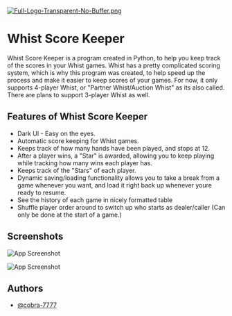 

[![Full-Logo-Transparent-No-Buffer.png](https://i.postimg.cc/VNsRb7K6/Full-Logo-Transparent-No-Buffer.png)](https://postimg.cc/BjyDrC99)


# Whist Score Keeper

Whist Score Keeper is a program created in Python, to help you keep track of the scores in your Whist games. Whist has a pretty complicated scoring system, which is why this program was created, to help speed up the process and make it easier to keep scores of your games. For now, it only supports 4-player Whist, or "Partner Whist/Auction Whist" as its also called. There are plans to support 3-player Whist as well.


## Features of Whist Score Keeper

- Dark UI - Easy on the eyes.
- Automatic score keeping for Whist games.
- Keeps track of how many hands have been played, and stops at 12.
- After a player wins, a "Star" is awarded, allowing you to keep playing while tracking how many wins each player has.
- Keeps track of the "Stars" of each player.
- Dynamic saving/loading functionality allows you to take a break from a game whenever you want, and load it right back up whenever youre ready to resume.
- See the history of each game in nicely formatted table
- Shuffle player order around to switch up who starts as dealer/caller (Can only be done at the start of a game.)








    
## Screenshots

![App Screenshot](https://i.postimg.cc/W4b0WdLb/2024-07-12-05-13-51-Whist-Score-Keeper.png)


![App Screenshot](https://i.postimg.cc/tRPnz3ZN/2024-07-12-05-15-52-Whist-Score-Keeper.png)


## Authors

- [@cobra-7777](https://github.com/cobra-7777)

